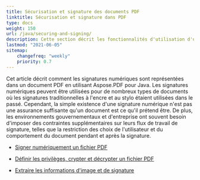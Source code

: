 ```yaml
---
title: Sécurisation et signature des documents PDF
linktitle: Sécurisation et signature dans PDF
type: docs
weight: 150
url: /java/securing-and-signing/
description: Cette section décrit les fonctionnalités d'utilisation d'une signature et de sécurisation de votre document PDF en utilisant Java.
lastmod: "2021-06-05"
sitemap:
    changefreq: "weekly"
    priority: 0.7
---
```


Cet article décrit comment les signatures numériques sont représentées dans un document PDF en utilisant Aspose.PDF pour Java. Les signatures numériques peuvent être utilisées pour de nombreux types de documents où les signatures traditionnelles à l'encre et au stylo étaient utilisées dans le passé. Cependant, la simple existence d'une signature numérique n'est pas une assurance suffisante qu'un document est ce qu'il prétend être. De plus, les environnements gouvernementaux et d'entreprise ont souvent besoin d'imposer des contraintes supplémentaires sur leurs flux de travail de signature, telles que la restriction des choix de l'utilisateur et du comportement du document pendant et après la signature.

- [Signer numériquement un fichier PDF](/pdf/java/digitally-sign-pdf-file/)

- [Définir les privilèges, crypter et décrypter un fichier PDF](/pdf/java/set-privileges-encrypt-and-decrypt-pdf-file/)
- [Extraire les informations d'image et de signature](/pdf/java/extract-image-and-signature-information/)